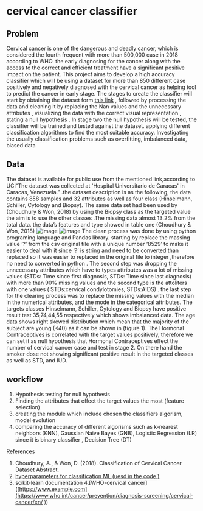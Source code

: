 # cervical cancer classifier 
## Problem
Cervical cancer is one of the dangerous and deadly cancer, which is considered the fourth frequent with more than 500,000 case in 2018 according to WHO. the early diagnosing for the cancer along with the access to the correct and efficient treatment have a significant positive impact on the patient. This project aims to develop a high accuracy classifier which will be using a dataset for more than 850 different case positively and negatively diagnosed with the cervical cancer as helping tool to predict the cancer in early stage. 
The stages to create the classifier will start by obtaining the dataset form [this link]( https://datahub.io/machine-learning/cervical-cancer)    , followed by processing the data and cleaning it by replacing the Nan values and the unnecessary attributes  , visualizing  the  data with the correct visual representation , stating a null hypothesis . 
In stage two the null hypothesis will be tested, the classifier will be trained and tested against the dataset. applying different classification algorithms to find the most suitable accuracy. Investigating the usually classification problems such as overfitting, imbalanced data, biased data

## Data 
The dataset is available for public use from the mentioned link,according to UCI“The dataset was collected at 'Hospital Universitario de Caracas' in Caracas, Venezuela.” .the dataset description is as the following, the data contains 858 samples and 32 attributes as well as four class (Hinselmann, Schiller, Cytology and Biopsy). The same data set had been used by (Choudhury & Won, 2018) by using the Biopsy class as the targeted  value  the aim is to use the other classes .The missing data almost 13.2% from the total data. the data’s features and type showed in table one (Choudhury & Won, 2018) 
![image](https://user-images.githubusercontent.com/91053938/177031169-f3aaf70f-d1db-4f2e-a2f6-f149c9172e74.png)
![image](https://user-images.githubusercontent.com/91053938/177031164-3a95e528-5861-43a3-94a0-2d4097482731.png)
The clean process was done by using python programing language and Pandas library. starting by  replace the massing value ‘?’ from the csv original file with a unique number ‘8529’ to make it easier to deal with it since ‘?’ is string  and need to be converted than replaced so it was easier to replaced in the original file to integer ,therefore no need to converted in python . 
The second step was dropping the unnecessary attributes  which have to types attributes was a lot of missing values (STDs: Time since first diagnosis, STDs: Time since last diagnosis) with more than 90% missing values and the second type is the attoliters with one values ( STDs:cervical condylotomies, STDs:AIDS) . the last step for the clearing process was to replace the missing values with the median in the numerical attributes, and the mode in the categorical attributes.
The targets classes Hinselmann, Schiller, Cytology and Biopsy have positive result test 35,74,44,55 respectively which shows imbalanced data.  The age data shows right skewed distribution which mean that the majority of the subject are young (<40) as it can be shown in (figure 1). The Hormonal Contraceptives is correlated with the target values positively, therefore we can set it as null hypothesis that Hormonal Contraceptives effect the number of cervical cancer case and test in stage 2.
On there hand the smoker dose not showing significant positive result in the targeted classes as well as STD, and IUD.
## workflow 
1.	Hypothesis testing for null hypothesis
2.	Finding the attributes that effect the target values the most (feature selection)
3.	creating the module which include chosen the classifiers algorism, model evolution 
4.	comparing the accuracy of different algorisms such as k-nearest neighbors (KNN), Gaussian Naive Bayes (GNB), Logistic Regression (LR) since it is binary classifier , Decision Tree (DT)

References 

1. Choudhury, A., & Won, D. (2018). Classification of Cervical Cancer Dataset Abstract.
2. [hyperparameters for classification ML (uesd in the code )](https://machinelearningmastery.com/hyperparameters-for-classification-machine-learning-algorithms/) 
3. scikit-learn documentation 
4.[WHO-cervical cancer]([https://www.example.com](https://www.who.int/cancer/prevention/diagnosis-screening/cervical-cancer/en/ ))


